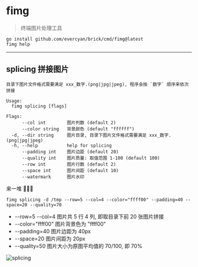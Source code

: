 # fimg

> 终端图片处理工具


```shell
go install github.com/evercyan/brick/cmd/fimg@latest
fimg help
```

---

## splicing 拼接图片

```shell
目录下图片文件格式需要满足 xxx_数字.(png|jpg|jpeg), 程序会按 `数字` 顺序来依次拼接

Usage:
  fimg splicing [flags]

Flags:
      --col int        图片列数 (default 2)
      --color string   背景颜色 (default "ffffff")
  -d, --dir string     图片目录, 目录下图片文件格式需要满足 xxx_数字.(png|jpg|jpeg)
  -h, --help           help for splicing
      --padding int    图片边距 (default 20)
      --quality int    图片质量: 取值范围 1-100 (default 100)
      --row int        图片行数 (default 2)
      --space int      图片间距 (default 10)
      --watermark      图片水印
```

来一堆 🌰🌰🌰

```shell
fimg splicing -d /tmp --row=5 --col=4 --color="ffff00" --padding=40 --space=20 --quality=70
```

- --row=5 --col=4   图片共 5 行 4 列, 即取目录下前 20 张图片拼接
- --color="ffff00"  图片背景色为 "ffff00"
- --padding=40      图片边距为 40px
- --space=20        图片间距为 20px
- --quality=50      图片大小为原图平均值的 70/100, 即 70%

![splicing](https://cdn.jsdelivr.net/gh/evercyan/repository/resource/37/376751123f3047b6c0cf7884a063120f.png)